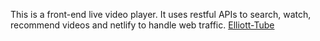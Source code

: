 This is a front-end live video player. It uses restful APIs to search, watch, recommend videos and netlify to handle web traffic.
[Elliott-Tube](https://elliott-tube.netlify.app/)
